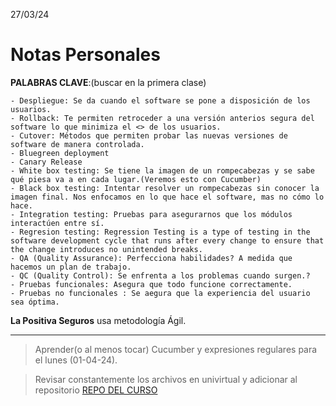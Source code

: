 27/03/24
# Notas Personales

**PALABRAS CLAVE**:(buscar en la primera clase)
	
	- Despliegue: Se da cuando el software se pone a disposición de los usuarios.
	- Rollback: Te permiten retroceder a una versión anterios segura del software lo que minimiza el <> de los usuarios.
	- Cutover: Métodos que permiten probar las nuevas versiones de software de manera controlada.
	- Bluegreen deployment
	- Canary Release
	- White box testing: Se tiene la imagen de un rompecabezas y se sabe qué piesa va a en cada lugar.(Veremos esto con Cucumber)
	- Black box testing: Intentar resolver un rompecabezas sin conocer la imagen final. Nos enfocamos en lo que hace el software, mas no cómo lo hace.
	- Integration testing: Pruebas para asegurarnos que los módulos interactúen entre sí. 
	- Regresion testing: Regression Testing is a type of testing in the software development cycle that runs after every change to ensure that the change introduces no unintended breaks.
	- QA (Quality Assurance): Perfecciona habilidades? A medida que hacemos un plan de trabajo. 	
	- QC (Quality Control): Se enfrenta a los problemas cuando surgen.?
	- Pruebas funcionales: Asegura que todo funcione correctamente.
	- Pruebas no funcionales : Se aegura que la experiencia del usuario sea óptima.

**La Positiva Seguros** usa metodología Ágil.



***

> Aprender(o al menos tocar) Cucumber y expresiones regulares para el lunes (01-04-24).

> Revisar constantemente los archivos en univirtual y adicionar al repositorio [REPO DEL CURSO](https://github.com/Jxtrex/Desarrollo-de-Software-2024-1)

